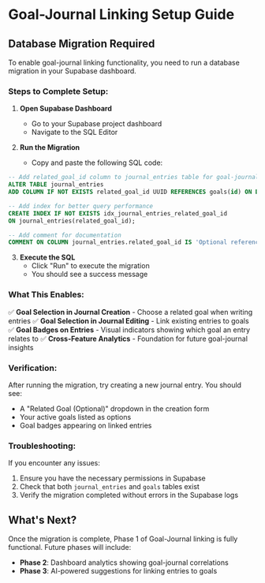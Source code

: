 # Goal-Journal Linking Setup Guide

## Database Migration Required

To enable goal-journal linking functionality, you need to run a database migration in your Supabase dashboard.

### Steps to Complete Setup:

1. **Open Supabase Dashboard**
   - Go to your Supabase project dashboard
   - Navigate to the SQL Editor

2. **Run the Migration**
   - Copy and paste the following SQL code:

```sql
-- Add related_goal_id column to journal_entries table for goal-journal linking
ALTER TABLE journal_entries 
ADD COLUMN IF NOT EXISTS related_goal_id UUID REFERENCES goals(id) ON DELETE SET NULL;

-- Add index for better query performance
CREATE INDEX IF NOT EXISTS idx_journal_entries_related_goal_id 
ON journal_entries(related_goal_id);

-- Add comment for documentation
COMMENT ON COLUMN journal_entries.related_goal_id IS 'Optional reference to a related goal for cross-feature integration';
```

3. **Execute the SQL**
   - Click "Run" to execute the migration
   - You should see a success message

### What This Enables:

✅ **Goal Selection in Journal Creation** - Choose a related goal when writing entries
✅ **Goal Selection in Journal Editing** - Link existing entries to goals  
✅ **Goal Badges on Entries** - Visual indicators showing which goal an entry relates to
✅ **Cross-Feature Analytics** - Foundation for future goal-journal insights

### Verification:

After running the migration, try creating a new journal entry. You should see:
- A "Related Goal (Optional)" dropdown in the creation form
- Your active goals listed as options
- Goal badges appearing on linked entries

### Troubleshooting:

If you encounter any issues:
1. Ensure you have the necessary permissions in Supabase
2. Check that both `journal_entries` and `goals` tables exist
3. Verify the migration completed without errors in the Supabase logs

## What's Next?

Once the migration is complete, Phase 1 of Goal-Journal linking is fully functional. Future phases will include:

- **Phase 2**: Dashboard analytics showing goal-journal correlations
- **Phase 3**: AI-powered suggestions for linking entries to goals